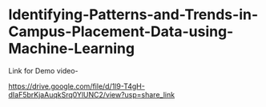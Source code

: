 # Identifying-Patterns-and-Trends-in-Campus-Placement-Data-using-Machine-Learning

Link for Demo video-

https://drive.google.com/file/d/1l9-T4gH-dIaF5brKjaAuqkSrq0YlUNC2/view?usp=share_link
